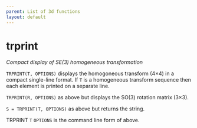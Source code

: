 ```yaml
---
parent: List of 3d functions
layout: default
---
```

# trprint
_Compact display of SE(3) homogeneous transformation_


```TRPRINT(T, OPTIONS)``` displays the homogoneous transform (4&times;4) in a compact
single-line format.  If `T` is a homogeneous transform sequence then each
element is printed on a separate line.


```TRPRINT(R, OPTIONS)``` as above but displays the SO(3) rotation matrix (3&times;3).


```S = TRPRINT(T, OPTIONS)``` as above but returns the string.


TRPRINT `T` `OPTIONS` is the command line form of above.
